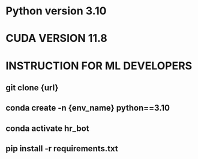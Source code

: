 # Python version 3.10

# CUDA VERSION 11.8

# INSTRUCTION FOR ML DEVELOPERS

## git clone {url}

## conda create -n {env_name} python==3.10
## conda activate hr_bot
## pip install -r requirements.txt
